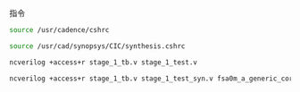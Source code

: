 指令
```bash
source /usr/cadence/cshrc
```
```bash
source /usr/cad/synopsys/CIC/synthesis.cshrc
```
```bash
ncverilog +access+r stage_1_tb.v stage_1_test.v
```
```bash
ncverilog +access+r stage_1_tb.v stage_1_test_syn.v fsa0m_a_generic_core_21.lib.src +define+SDF
```
